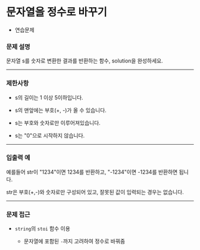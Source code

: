 # 문자열을 정수로 바꾸기
 - 연습문제

### 문제 설명

문자열 s를 숫자로 변환한 결과를 반환하는 함수, solution을 완성하세요.

---

### 제한사항

  - s의 길이는 1 이상 5이하입니다.

  - s의 맨앞에는 부호(+, -)가 올 수 있습니다.

  - s는 부호와 숫자로만 이루어져있습니다.

  - s는 "0"으로 시작하지 않습니다.

---

### 입출력 예

예를들어 str이 "1234"이면 1234를 반환하고, "-1234"이면 -1234를 반환하면 됩니다.

str은 부호(+,-)와 숫자로만 구성되어 있고, 잘못된 값이 입력되는 경우는 없습니다.

---

### 문제 접근

  - `string`의 `stoi` 함수 이용

    - 문자열에 포함된 `-`까지 고려하여 정수로 바꿔줌